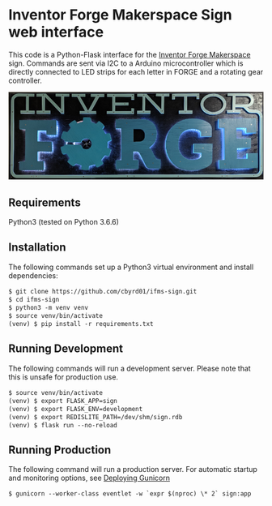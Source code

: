 # Inventor Forge Makerspace Sign web interface
This code is a Python-Flask interface for the [Inventor Forge Makerspace](http://www.inventorforgemakerspace.org/) sign. Commands are sent via I2C to a Arduino microcontroller which is directly connected to LED strips for each letter in FORGE and a rotating gear controller.

![IFMS Sign](ifms-sign.png "Inventor Forge Makerspace sign")

## Requirements
Python3 (tested on Python 3.6.6)

## Installation
The following commands set up a Python3 virtual environment and install dependencies:
```
$ git clone https://github.com/cbyrd01/ifms-sign.git
$ cd ifms-sign
$ python3 -m venv venv
$ source venv/bin/activate
(venv) $ pip install -r requirements.txt
```

## Running Development
The following commands will run a development server. Please note that this is unsafe for production use.
```
$ source venv/bin/activate
(venv) $ export FLASK_APP=sign
(venv) $ export FLASK_ENV=development
(venv) $ export REDISLITE_PATH=/dev/shm/sign.rdb
(venv) $ flask run --no-reload
```

## Running Production

The following command will run a production server. For automatic startup and monitoring options, see [Deploying Gunicorn](http://docs.gunicorn.org/en/stable/deploy.html)
```
$ gunicorn --worker-class eventlet -w `expr $(nproc) \* 2` sign:app
```
